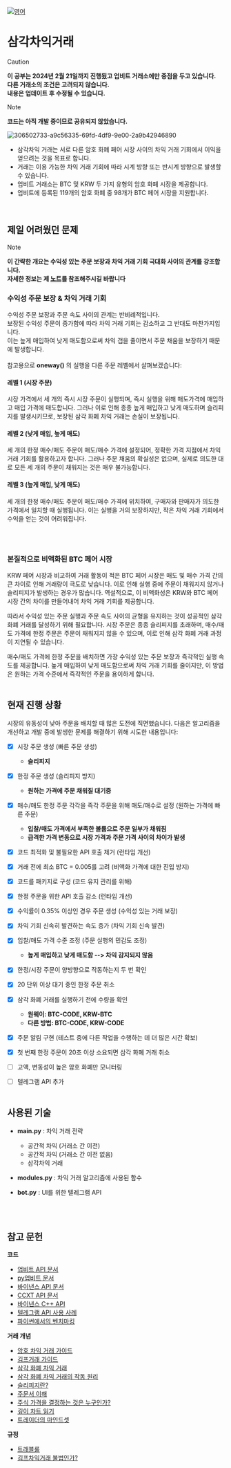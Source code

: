 [![영어](https://img.shields.io/badge/lang-영어-blue.svg)](https://github.com/juho-creator/triangular_arbitrage/blob/main/README.md)

# 삼각차익거래

> [!CAUTION]  
> **이 공부는 2024년 2월 21일까지 진행됬고 업비트 거래소에만 중점을 두고 있습니다.</br>
> 다른 거래소의 조건은 고려되지 않습니다.</br>
> 내용은 업데이트 후 수정될 수 있습니다.**

> [!NOTE]
> **코드는 아직 개발 중이므로 공유되지 않았습니다.**


![306502733-a9c56335-69fd-4df9-9e00-2a9b42946890](https://github.com/juho-creator/triangular_arbitrage/assets/72856990/ffeed69e-1f94-4ee3-95e7-b9642ababe4a)


- 삼각차익 거래는 서로 다른 암호 화폐 페어 시장 사이의 차익 거래 기회에서 이익을 얻으려는 것을 목표로 합니다.
- 거래는 이용 가능한 차익 거래 기회에 따라 시계 방향 또는 반시계 방향으로 발생할 수 있습니다.
- 업비트 거래소는 BTC 및 KRW 두 가지 유형의 암호 화폐 시장을 제공합니다.
- 업비트에 등록된 119개의 암호 화폐 중 98개가 BTC 페어 시장을 지원합니다.
</br>


## 제일 어려웠던 문제
> [!NOTE]
> **이 간략한 개요는 수익성 있는 주문 보장과 차익 거래 기회 극대화 사이의 관계를 강조합니다. </br>
> 자세한 정보는 제 [노트](https://github.com/juho-creator/triangular_arbitrage/blob/main/triangular_arbitrage.pdf)를 참조해주시길 바랍니다**
### 수익성 주문 보장 & 차익 거래 기회

수익성 주문 보장과 주문 속도 사이의 관계는 반비례적입니다.</br>
보장된 수익성 주문이 증가함에 따라 차익 거래 기회는 감소하고 그 반대도 마찬가지입니다.</br> 
이는 높게 매입하여 낮게 매도함으로써 차익 갭을 줄이면서 주문 채움을 보장하기 때문에 발생합니다.</br>
</br>
참고용으로 **oneway()** 의 실행을 다른 주문 레벨에서 살펴보겠습니다:
</br>
#### 레벨 1 (시장 주문) 
 시장 가격에서 세 개의 즉시 시장 주문이 실행되며, 즉시 실행을 위해 매도가격에 매입하고 매입 가격에 매도합니다. 그러나 이로 인해 종종 높게 매입하고 낮게 매도하며 슬리피지를 발생시키므로, 보장된 삼각 화폐 차익 거래는 손실이 보장됩니다.

#### 레벨 2 (낮게 매입, 높게 매도)
세 개의 한정 매수/매도 주문이 매도/매수 가격에 설정되어, 정확한 가격 지점에서 차익 거래 기회를 활용하고자 합니다. 그러나 주문 채움의 확실성은 없으며, 실제로 의도한 대로 모든 세 개의 주문이 채워지는 것은 매우 불가능합니다.

#### 레벨 3 (높게 매입, 낮게 매도)
세 개의 한정 매수/매도 주문이 매도/매수 가격에 위치하여, 구매자와 판매자가 의도한 가격에서 일치할 때 실행됩니다. 이는 실행을 거의 보장하지만, 작은 차익 거래 기회에서 수익을 얻는 것이 어려워집니다.


</br></br>

### 본질적으로 비액화된 BTC 페어 시장
KRW 페어 시장과 비교하여 거래 활동이 적은 BTC 페어 시장은 매도 및 매수 가격 간의 큰 차이로 인해 거래량이 극도로 낮습니다. 이로 인해 실행 중에 주문이 채워지지 않거나 슬리피지가 발생하는 경우가 많습니다. 역설적으로, 이 비액화성은 KRW와 BTC 페어 시장 간의 차이를 만들어내어 차익 거래 기회를 제공합니다.


따라서 수익성 있는 주문 실행과 주문 속도 사이의 균형을 유지하는 것이 성공적인 삼각 화폐 거래를 달성하기 위해 필요합니다. 시장 주문은 종종 슬리피지를 초래하며, 매수/매도 가격에 한정 주문은 주문이 채워지지 않을 수 있으며, 이로 인해 삼각 화폐 거래 과정이 지연될 수 있습니다.

매수/매도 가격에 한정 주문을 배치하면 가장 수익성 있는 주문 보장과 즉각적인 실행 속도를 제공합니다. 높게 매입하여 낮게 매도함으로써 차익 거래 기회를 줄이지만, 이 방법은 원하는 가격 수준에서 즉각적인 주문을 용이하게 합니다.
</br>
</br>


## 현재 진행 상황 
시장의 유동성이 낮아 주문을 배치할 때 많은 도전에 직면했습니다. 다음은 알고리즘을 개선하고 개발 중에 발생한 문제를 해결하기 위해 시도한 내용입니다:
- [x] 시장 주문 생성 (빠른 주문 생성)
   - **슬리피지**
- [X] 한정 주문 생성 (슬리피지 방지)
   - **원하는 가격에 주문 채워질 대기중**
- [X] 매수/매도 한정 주문 각각을 즉각 주문을 위해 매도/매수로 설정 (원하는 가격에 빠른 주문)
   - **입찰/매도 가격에서 부족한 볼륨으로 주문 일부가 채워짐**
   - **급격한 가격 변동으로 시장 가격과 주문 가격 사이의 차이가 발생**
- [X] 코드 최적화 및 불필요한 API 호출 제거 (런타임 개선)
- [X] 거래 전에 최소 BTC = 0.005를 고려 (비액화 가격에 대한 진입 방지)
- [X] 코드를 패키지로 구성 (코드 유지 관리를 위해)
- [X] 한정 주문을 위한 API 호출 감소 (런타임 개선) 
- [X] 수익률이 0.35% 이상인 경우 주문 생성 (수익성 있는 거래 보장)
- [X] 차익 기회 신속히 발견하는 속도 증가 (차익 기회 신속 발견)
- [X] 입찰/매도 가격 수준 조정 (주문 실행의 민감도 조정)
  - **높게 매입하고 낮게 매도함 --> 차익 감지되지 않음**
- [X] 한정/시장 주문이 양방향으로 작동하는지 두 번 확인
- [X] 20 단위 이상 대기 중인 한정 주문 취소
- [X] 삼각 화폐 거래를 실행하기 전에 수량을 확인
   - **원웨이: BTC-CODE, KRW-BTC**
   - **다른 방법: BTC-CODE, KRW-CODE**
- [X] 주문 알림 구현 (테스트 중에 다른 작업을 수행하는 데 더 많은 시간 확보)
- [X] 첫 번째 한정 주문이 20초 이상 소요되면 삼각 화폐 거래 취소
- [ ] 고액, 변동성이 높은 암호 화폐만 모니터링
- [ ] 텔레그램 API 추가
</br></br>




## 사용된 기술
- **main.py** : 차익 거래 전략
  - 공간적 차익 (거래소 간 이전)
  - 공간적 차익 (거래소 간 이전 없음)
  - 삼각차익 거래
  
- **modules.py** : 차익 거래 알고리즘에 사용된 함수
- **bot.py** : UI를 위한 텔레그램 API
</br>
</br>

## 참고 문헌
**코드**
- [업비트 API 문서](https://docs.업비트.com/reference/%EC%A0%84%EC%B2%B4-%EA%B3%84%EC%A2%8C-%EC%A1%B0%ED%9A%8C)
- [py업비트 문서](https://github.com/sharebook-kr/py업비트?tab=readme-ov-file)
- [바이낸스 API 문서](https://binance-docs.github.io/apidocs/spot/en/)
- [CCXT API 문서](https://docs.ccxt.com)
-	 [바이낸스 C++ API](https://github.com/binance-exchange/binacpp)
- [텔레그램 API 사용 사례](https://charliethewanderer.medium.com/scrape-news-and-corporate-announcements-in-real-time-2-deployment-27ae489f598a)
- [파이썬에서의 벤치마킹](https://www.youtube.com/watch?v=DBoobQxqiQw)
  
**거래 개념**
- [암호 차익 거래 가이드](https://coincodecap.com/crypto-arbitrage-guide-how-to-make-money-as-a-beginner)
- [김프거래 가이드](https://charlietrip.tistory.com/19)
- [삼각 화폐 차익 거래](https://www.youtube.com/watch?v=lKu2LAgEcpU)
- [삼각 화폐 차익 거래의 작동 원리](https://www.youtube.com/clip/UgkxjqQU0dMrhLZH7qmjGzrWW1lKQGeSzllp)
- [슬리피지란?](https://www.youtube.com/watch?v=gaVYPGrxykw)
- [주문서 이해](https://www.youtube.com/watch?v=Jxyuf-cDKeg)
- [주식 가격을 결정하는 것은 누구인가?](https://www.youtube.com/watch?v=HxNH7xi4zq8)
- [깊이 차트 읽기](https://youtube.com/clip/Ugkx0c5M3OF96EjkuDo8IfXJGjiR6XCdZ8_f?si=jnnrMETCA_Mn0iLC)
- [트레이더의 마인드셋]()

**규정**
- [트래블룰](https://업비트cs.zendesk.com/hc/ko/articles/4498679629337-%ED%8A%B8%EB%9E%98%EB%B8%94%EB%A3%B0-%EC%95%8C%EC%95%84%EB%B3%B4%EA%B8%B0)
- [김프차익거래 불법인가?](https://youtube.com/shorts/YF3FK_4NOmM?si=ZgVCQ__LfEPyzb97)
